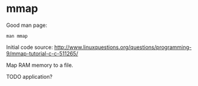 # mmap

Good man page:

    man mmap

Initial code source: <http://www.linuxquestions.org/questions/programming-9/mmap-tutorial-c-c-511265/>

Map RAM memory to a file.

TODO application?
